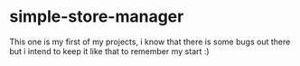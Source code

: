 # simple-store-manager
This one is my first of my projects, i know that there is some bugs out there but i intend to keep it like that to remember my start :)
